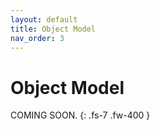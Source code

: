 ```yaml
---
layout: default
title: Object Model
nav_order: 3
---
```



# Object Model

COMING SOON.
{: .fs-7 .fw-400 }
